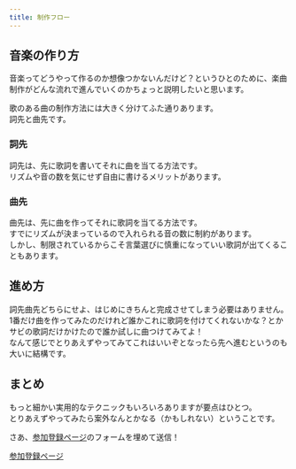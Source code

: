 ```yaml
---
title: 制作フロー
---
```

## 音楽の作り方
音楽ってどうやって作るのか想像つかないんだけど？というひとのために、楽曲制作がどんな流れで進んでいくのかちょっと説明したいと思います。

歌のある曲の制作方法には大きく分けてふた通りあります。<br />
詞先と曲先です。<br />

### 詞先
詞先は、先に歌詞を書いてそれに曲を当てる方法です。<br />
リズムや音の数を気にせず自由に書けるメリットがあります。

### 曲先
曲先は、先に曲を作ってそれに歌詞を当てる方法です。<br />
すでにリズムが決まっているので入れられる音の数に制約があります。<br />
しかし、制限されているからこそ言葉選びに慎重になっていい歌詞が出てくることもあります。

## 進め方
詞先曲先どちらにせよ、はじめにきちんと完成させてしまう必要はありません。<br />
1番だけ曲を作ってみたのだけれど誰かこれに歌詞を付けてくれないかな？とか<br />
サビの歌詞だけかけたので誰か試しに曲つけてみてよ！<br />
なんて感じでとりあえずやってみてこれはいいぞとなったら先へ進むというのも大いに結構です。

## まとめ
もっと細かい実用的なテクニックもいろいろありますが要点はひとつ。<br />
とりあえずやってみたら案外なんとかなる（かもしれない）ということです。

さあ、[参加登録ページ](/join.html)のフォームを埋めて送信！

<a class="btn btn-primary" href="/join.html" role="button">参加登録ページ</a>
